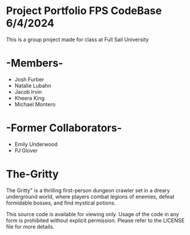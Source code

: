 # Project Portfolio FPS CodeBase 6/4/2024
This is a group project made for class at Full Sail University 

# -Members-
* Josh Furber
* Natalie Lubahn
* Jacob Irvin
* Kheera King
* Michael Montero

# -Former Collaborators-
* Emily Underwood
* PJ Glover
# The-Gritty
The Gritty" is a thrilling first-person dungeon crawler set in a dreary underground world, where players combat legions of enemies, defeat formidable bosses, and find mystical potions. 


This source code is available for viewing only. Usage of the code in any form is prohibited without explicit permission. Please refer to the LICENSE file for more details.
